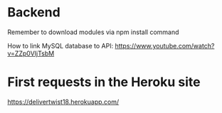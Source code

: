 # Backend

Remember to download modules via npm install command

How to link MySQL database to API: https://www.youtube.com/watch?v=ZZp0VIjTsbM


# First requests in the Heroku site 
https://delivertwist18.herokuapp.com/